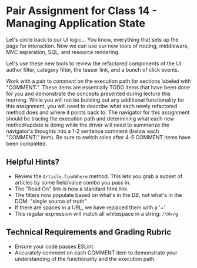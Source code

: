 # Pair Assignment for Class 14 - Managing Application State

Let's circle back to our UI logic... You know, everything that sets up the page for interaction. Now we can use our new tools of routing, middleware, MVC separation, SQL, and resource rendering.

Let's use these new tools to review the refactored components of the UI: author filter, category filter, the teaser link, and a bunch of click events.

Work with a pair to *comment* on the execution path for sections labeled with "COMMENT:".  These items are essentially TODO items that have been done for you and demonstrate the concepts presented during lecture this morning.  While you will not be building out any additional functionality for this assignment, you will need to describe what each newly refactored method does and where it points back to.  The navigator for this assignment should be tracing the execution path and determining what each new method/update is doing while the driver will need to summarize the navigator's thoughts into a 1-2 sentence comment (below each "COMMENT:" item).  Be sure to switch roles after 4-5 COMMENT items have been completed.

## Helpful Hints?
 - Review the `Article.findWhere` method.  This lets you grab a subset of articles by some field/value combo you pass in.
 - The "Read On" link is now a standard html link.
 - The filters now populate based on what's in the DB, not what's in the DOM: "single source of truth"
 - If there are spaces in a URL, we have replaced them with a '+'
 - This regular expression will match all whitespace in a string: `/\W+/g`

## Technical Requirements and Grading Rubric
 - Ensure your code passes ESLint.
 - Accurately comment on each COMMENT item to demonstrate your understanding of the functionality and the execution path.

